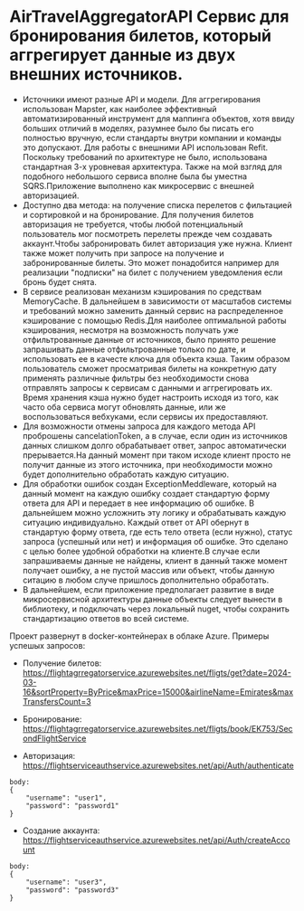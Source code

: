 # AirTravelAggregatorAPI Сервис для бронирования билетов, который аггрегирует данные из двух внешних источников.
- Источники имеют разные API и модели. Для аггрегирования использован Mapster, как наиболее эффективный автоматизированный инструмент для маппинга объектов, хотя ввиду больших отличий в моделях, разумнее было бы писать его полностью вручную, если стандарты внутри компании и команды это допускают. Для работы с внешними API использован Refit.
Поскольку требований по архитектуре не было, использована стандартная 3-х уровневая архитектура. Также на мой взгляд для подобного небольшого сервиса вполне была бы уместна SQRS.Приложение выполнено как микросервис с внешней авторизацией.
- Доступно два метода: на получение списка перелетов с фильтацией и сортировкой и на бронирование.
Для получения билетов авторизация не требуется, чтобы любой потенциальный пользователь мог посмотреть перелеты прежде чем создавать аккаунт.Чтобы забронировать билет авторизация уже нужна. Клиент также может получить при запросе на получение и забронированные билеты. Это может понадобится например для реализации "подписки" на билет с получением уведомления если бронь будет снята.
- В сервисе реализован механизм кэширования по средствам MemoryCache. В дальнейшем в зависимости от масштабов системы и требований можно заменить данный сервис на распределенное кэширование с помощью Redis.Для наиболее оптимальной работы кэширования, несмотря на возможность получать уже отфильтрованные данные от источников, было принято решение запрашивать данные отфильтрованные только по дате, и использовать ее в качесте ключа для объекта кэша.
Таким образом пользователь сможет просматривая билеты на конкретную дату применять различные фильтры без необходимости снова отправлять запросы к сервисам с данными и аггрегировать их. 
Время хранения кэша нужно будет настроить исходя из того, как часто оба сервиса могут обновлять данные, или же воспользоваться вебхуками, если сервисы их предоставляют. 
- Для возможности отмены запроса для каждого метода API проброшены cancelationToken, а в случае, если один из источников данных слишком долго обрабатывает ответ, запрос автоматически прерывается.На данный момент при таком исходе клиент просто не получит данные из этого источника, при необходимости можно будет дополнительно обработать каждую ситуацию.
- Для обработки ошибок создан ExceptionMeddleware, который на данный момент на каждую ошибку создает стандартую форму ответа для API и передает в нее информацию об ошибке. В дальнейшем можно усложнить эту логику и обрабатывать каждую ситуацию индивидуально.
Каждый ответ от API обернут в стандартую форму ответа, где есть тело ответа (если нужно), статус запроса (успешный или нет) и информация об ошибке. Это сделано с целью более удобной обработки на клиенте.В случае если запрашиваемы данные не найдены, клиент в данный также момент получает ошибку, а не пустой массив или объект, чтобы данную ситацию в любом случе пришлось дополнительно обработать.
- В дальнейшем, если приложение предполагает развитие в виде микросервисной архитектуры данные объекты следует вынести в библиотеку, и подключать через локальный nuget, чтобы сохранить стандартизацию ответов во всей системе.

Проект развернут в docker-контейнерах в облаке Azure.
Примеры успешых запросов:

- Получение билетов:
https://flightagrregatorservice.azurewebsites.net/fligts/get?date=2024-03-16&sortProperty=ByPrice&maxPrice=15000&airlineName=Emirates&maxTransfersCount=3

- Бронирование:
https://flightagrregatorservice.azurewebsites.net/fligts/book/EK753/SecondFlightService

- Авторизация:
https://flightserviceauthservice.azurewebsites.net/api/Auth/authenticate

```
body: 
{
    "username": "user1",
    "password": "password1"
}
```

- Создание аккаунта: 
https://flightserviceauthservice.azurewebsites.net/api/Auth/createAccount

```
body:
{ 
    "username": "user3", 
    "password": "password3"
}
```
